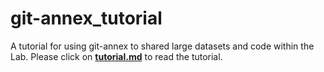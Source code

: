# git-annex_tutorial
A tutorial for using git-annex to shared large datasets and code
within the Lab. Please click on [**tutorial.md**](https://github.com/emanuele/git-annex_tutorial/blob/master/tutorial.md) to read the tutorial.

